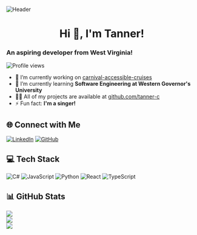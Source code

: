 ![Header](https://capsule-render.vercel.app/api?type=waving&color=gradient&height=200&section=header&text=Tanner%20Carter&fontSize=80&animation=fadeIn)

<h1 align="center">Hi 👋, I'm Tanner!</h1>

### An aspiring developer from West Virginia!

![Profile views](https://komarev.com/ghpvc/?username=tanner-c&label=Profile%20views&color=0e75b6&style=flat)

- 🔭 I’m currently working on [carnival-accessible-cruises](https://github.com/tanner-c/carnival-accessible-cruises)
- 🌱 I’m currently learning **Software Engineering at Western Governor's University**
- 👨‍💻 All of my projects are available at [github.com/tanner-c](https://github.com/tanner-c)
- ⚡ Fun fact: **I'm a singer!**

## 🌐 Connect with Me
[![LinkedIn](https://img.shields.io/badge/LinkedIn-0077B5?style=for-the-badge&logo=linkedin&logoColor=white)](https://linkedin.com/in/tc-carter)
[![GitHub](https://img.shields.io/badge/GitHub-100000?style=for-the-badge&logo=github&logoColor=white)](https://github.com/tanner-c)

## 💻 Tech Stack
![C#](https://img.shields.io/badge/c%23-%23239120.svg?style=for-the-badge&logo=c-sharp&logoColor=white)
![JavaScript](https://img.shields.io/badge/javascript-%23323330.svg?style=for-the-badge&logo=javascript&logoColor=%23F7DF1E)
![Python](https://img.shields.io/badge/python-3670A0?style=for-the-badge&logo=python&logoColor=ffdd54)
![React](https://img.shields.io/badge/react-%2320232a.svg?style=for-the-badge&logo=react&logoColor=%2361DAFB)
![TypeScript](https://img.shields.io/badge/typescript-%23007ACC.svg?style=for-the-badge&logo=typescript&logoColor=white)

## 📊 GitHub Stats
![](https://github-readme-stats.vercel.app/api?username=tanner-c&theme=dark&hide_border=false&include_all_commits=false&count_private=true)<br/>
![](https://github-readme-streak-stats.herokuapp.com/?user=tanner-c&theme=dark&hide_border=false)<br/>
![](https://github-readme-stats.vercel.app/api/top-langs/?username=tanner-c&theme=dark&hide_border=false&include_all_commits=false&count_private=true&layout=compact)
